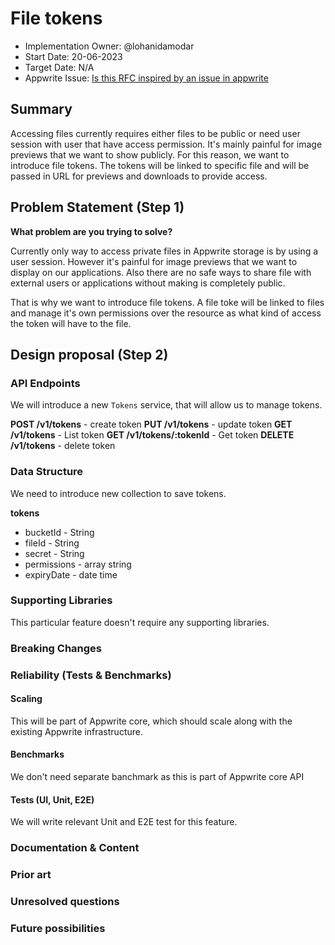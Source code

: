 # File tokens

- Implementation Owner: @lohanidamodar
- Start Date: 20-06-2023
- Target Date: N/A
- Appwrite Issue:
  [Is this RFC inspired by an issue in appwrite](https://github.com/appwrite/appwrite/issues/)

## Summary

[summary]: #summary

<!-- Brief explanation of the proposed contribution. Write your answer below. -->

Accessing files currently requires either files to be public or need user session with user that have access permission. It's mainly painful for image previews that we want to show publicly. For this reason, we want to introduce file tokens. The tokens will be linked to specific file and will be passed in URL for previews and downloads to provide access.

## Problem Statement (Step 1)

[problem-statement]: #problem-statement

**What problem are you trying to solve?**

<!--
What problem are you trying to solve? Explain the context or background in which this problem exists.
Please avoid discussing your proposed solution.
-->

Currently only way to access private files in Appwrite storage is by using a user session. However it's painful for image previews that we want to display on our applications. Also there are no safe ways to share file with external users or applications without making is completely public.

That is why we want to introduce file tokens. A file toke will be linked to files and manage it's own permissions over the resource as what kind of access the token will have to the file.

## Design proposal (Step 2)

[design-proposal]: #design-proposal

<!--
This is the technical portion of the RFC. Explain the design in sufficient detail, keeping in mind the following:

- Its interaction with other parts of the system is clear
- It is reasonably clear how the contribution would be implemented
- Dependencies on libraries, tools, projects, or work that isn't yet complete
- New API routes that need to be created or modifications to the existing routes (if needed)
- Any breaking changes and ways in which we can ensure backward compatibility.
- Use Cases
- Goals
- Deliverables
- Changes to documentation
- Ways to scale the solution

Ensure that you include examples and code snippets to allow the community to understand the proposed solution. **It would be best if the examples use naming conventions that you intend to use during the actual implementation to suggest changes early on during the development.**

Write your answer below.

-->

### API Endpoints

<!--
List the new API routes or endpoints that we might need to add for supporting the new feature.
Keep in mind to stay very strict to the API protocol and method, whether your new
changes are for the REST, WebSocket or any other API protocol Appwrite supports.

For example:

**POST /v1/coffee ** - an endpoint for creating coffee.
**DELETE /v1/coffee ** - an endpoint for deleting coffee.
-->

We will introduce a new `Tokens` service, that will allow us to manage tokens.

**POST /v1/tokens** -           create token
**PUT /v1/tokens** -            update token
**GET /v1/tokens** -            List token
**GET /v1/tokens/:tokenId** -   Get token
**DELETE /v1/tokens** -         delete token


### Data Structure

<!--
What kind of changes or additions are required for the Appwrite base collections
to support this feature. Explain which entities should be added or updated, what new attributes they
need to have and why. Please think well about the naming conventions and how well they play with other
Appwrite conventions. Try and stay as consistent with existing patterns as much as possible.
-->

We need to introduce new collection to save tokens.

**tokens**
  - bucketId - String
  - fileId - String
  - secret - String
  - permissions - array string
  - expiryDate - date time

### Supporting Libraries

<!--
Which different libraries do we need to support the new features?
Please describe the new library's potential API?
Avoid using 3rd party libraries when possible, if required - explain why.
-->

This particular feature doesn't require any supporting libraries.

### Breaking Changes

<!--
Do we break any API or SDK backward compatibility?
If possible, explain what actions we can take to avoid that.
-->


### Reliability (Tests & Benchmarks)

#### Scaling

<!-- Explain how we will scale this new feature. -->
This will be part of Appwrite core, which should scale along with the existing Appwrite infrastructure.

#### Benchmarks

<!-- Explain how we will benchmark the new feature. -->

We don't need separate banchmark as this is part of Appwrite core API

#### Tests (UI, Unit, E2E)

<!-- 
Explain how we will test the new feature. 
You can use "N/A" if this section is not relevant to your proposal.
-->

We will write relevant Unit and E2E test for this feature.

### Documentation & Content

<!--

Documentation is vital for making this new feature a success for both developers using Appwrite and the Appwrite maintainers.
Please answer the following questions:

1. What **docs** would support this feature?
2. Do we need to update the **contribution guide** with a new section or a supporting tutorial?
3. What **tutorials** (text/video) might help developers understand this feature scope, capabilities, and possible use-cases?
4. What **demo applications** can help us demonstrate this feature APIs and capabilities? 

-->

### Prior art

[prior-art]: #prior-art

<!--

Discuss prior art, both the good and the bad, in relation to this proposal.
A few examples of what this can include are:

- Does this functionality exist in other software, and what experience has their community had?
- For other teams: What lessons can we learn from what other communities have done here?
- Papers: Are there any published papers or great posts that discuss this? If you have some relevant papers to refer to, this can serve as a more detailed theoretical background.

This section is intended to encourage you as an author to think about the
lessons from other software, provide readers of your RFC with a fuller picture.
If there is no prior art, that is fine - your ideas are interesting to us, whether they are brand new or an adaptation from other software.

Write your answer below.
-->

### Unresolved questions

[unresolved-questions]: #unresolved-questions

<!-- What parts of the design do you expect to resolve through the RFC process before this gets merged? -->

<!-- Write your answer below. -->

### Future possibilities

[future-possibilities]: #future-possibilities

<!-- This is also a good place to "dump ideas" if they are out of scope for the RFC you are writing but otherwise related. -->

<!-- Write your answer below. -->
